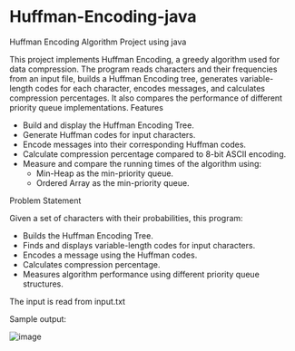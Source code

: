 # Huffman-Encoding-java
Huffman Encoding Algorithm Project using java

This project implements Huffman Encoding, a greedy algorithm used for data compression. The program reads characters and their frequencies from an input file, builds a Huffman Encoding tree, generates variable-length codes for each character, encodes messages, and calculates compression percentages. It also compares the performance of different priority queue implementations.
Features

- Build and display the Huffman Encoding Tree.
- Generate Huffman codes for input characters.
- Encode messages into their corresponding Huffman codes.
- Calculate compression percentage compared to 8-bit ASCII encoding.
- Measure and compare the running times of the algorithm using:
    - Min-Heap as the min-priority queue.
    - Ordered Array as the min-priority queue.

Problem Statement

Given a set of characters with their probabilities, this program:

- Builds the Huffman Encoding Tree.
- Finds and displays variable-length codes for input characters.
- Encodes a message using the Huffman codes.
- Calculates compression percentage.
- Measures algorithm performance using different priority queue structures.

The input is read from input.txt

Sample output:

![image](https://github.com/user-attachments/assets/09d0ce18-b935-43b7-8745-92acdab4f3e0)

